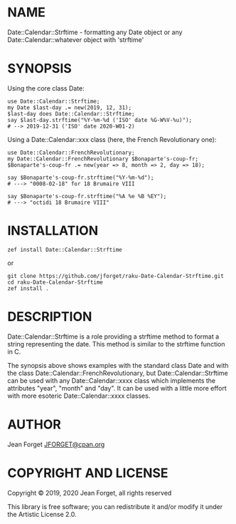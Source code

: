 NAME
====

Date::Calendar::Strftime - formatting any Date object or any Date::Calendar::whatever object with 'strftime'

SYNOPSIS
========

Using the core class Date:

```perl6
use Date::Calendar::Strftime;
my Date $last-day .= new(2019, 12, 31);
$last-day does Date::Calendar::Strftime;
say $last-day.strftime("%Y-%m-%d ('ISO' date %G-W%V-%u)");
# --> 2019-12-31 ('ISO' date 2020-W01-2)
```

Using a Date::Calendar::xxx class (here, the French Revolutionary one):

```perl6
use Date::Calendar::FrenchRevolutionary;
my Date::Calendar::FrenchRevolutionary $Bonaparte's-coup-fr;
$Bonaparte's-coup-fr .= new(year => 8, month => 2, day => 18);

say $Bonaparte's-coup-fr.strftime("%Y-%m-%d");
# ---> "0008-02-18" for 18 Brumaire VIII

say $Bonaparte's-coup-fr.strftime("%A %e %B %EY");
# ---> "octidi 18 Brumaire VIII"
```

INSTALLATION
============

```shell
zef install Date::Calendar::Strftime
```

or

```shell
git clone https://github.com/jforget/raku-Date-Calendar-Strftime.git
cd raku-Date-Calendar-Strftime
zef install .
```

DESCRIPTION
===========

Date::Calendar::Strftime  is a  role  providing a  strftime method  to
format a string  representing the date. This method is  similar to the
strftime function in C.

The synopsis  above shows  examples with the  standard class  Date and
with     the     class    Date::Calendar::FrenchRevolutionary,     but
Date::Calendar::Strftime  can be  used  with any  Date::Calendar::xxxx
class which  implements the attributes  "year", "month" and  "day". It
can  be   used  with   a  little  more   effort  with   more  esoteric
Date::Calendar::xxxx classes.

AUTHOR
======

Jean Forget <JFORGET@cpan.org>

COPYRIGHT AND LICENSE
=====================

Copyright © 2019, 2020 Jean Forget, all rights reserved

This library is  free software; you can redistribute  it and/or modify
it under the Artistic License 2.0.

